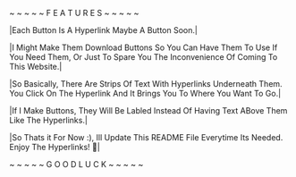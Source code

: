 ~ ~ ~ ~ ~ F E A T U R E S ~ ~ ~ ~ ~

|Each Button Is A Hyperlink Maybe A Button Soon.|

|I Might Make Them Download Buttons So You Can Have Them To Use If You Need Them, Or Just To Spare You The Inconvenience Of Coming To This Website.|

|So Basically, There Are Strips Of Text With Hyperlinks Underneath Them. You Click On The Hyperlink And It Brings You To Where You Want To Go.|

|If I Make Buttons, They Will Be Labled Instead Of Having Text ABove Them Like The Hyperlinks.|

|So Thats it For Now :), Ill Update This README File Everytime Its Needed. Enjoy The Hyperlinks! 👋|

~ ~ ~ ~ ~ G O O D L U C K ~ ~ ~ ~ ~ 
